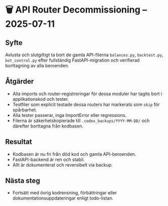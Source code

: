 # 🗑️ API Router Decommissioning – 2025-07-11

## Syfte
Avlusta och slutgiltigt ta bort de gamla API-filerna `balances.py`, `backtest.py`, `bot_control.py` efter fullständig FastAPI-migration och verifierad borttagning av alla beroenden.

## Åtgärder
- Alla imports och router-registreringar för dessa moduler har tagits bort i applikationskod och tester.
- Testfiler som explicit testade dessa routers har markerats som `skip` för spårbarhet.
- Alla tester passerar, inga ImportError eller regressions.
- Filerna är säkerhetskopierade till `.codex_backups/YYYY-MM-DD/` och därefter borttagna från kodbasen.

## Resultat
- Kodbasen är nu fri från död kod och gamla API-beroenden.
- FastAPI-backend är ren och stabil.
- Allt är dokumenterat och reversibelt via backup.

## Nästa steg
- Fortsätt med övrig kodrensning, förbättringar eller dokumentationsuppdateringar enligt todo-listan. 